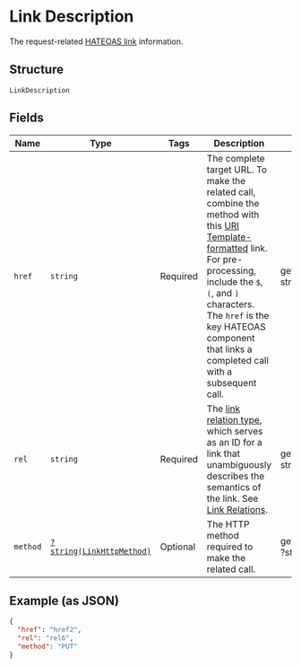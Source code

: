 
# Link Description

The request-related [HATEOAS link](/api/rest/responses/#hateoas-links) information.

## Structure

`LinkDescription`

## Fields

| Name | Type | Tags | Description | Getter | Setter |
|  --- | --- | --- | --- | --- | --- |
| `href` | `string` | Required | The complete target URL. To make the related call, combine the method with this [URI Template-formatted](https://tools.ietf.org/html/rfc6570) link. For pre-processing, include the `$`, `(`, and `)` characters. The `href` is the key HATEOAS component that links a completed call with a subsequent call. | getHref(): string | setHref(string href): void |
| `rel` | `string` | Required | The [link relation type](https://tools.ietf.org/html/rfc5988#section-4), which serves as an ID for a link that unambiguously describes the semantics of the link. See [Link Relations](https://www.iana.org/assignments/link-relations/link-relations.xhtml). | getRel(): string | setRel(string rel): void |
| `method` | [`?string(LinkHttpMethod)`](../../doc/models/link-http-method.md) | Optional | The HTTP method required to make the related call. | getMethod(): ?string | setMethod(?string method): void |

## Example (as JSON)

```json
{
  "href": "href2",
  "rel": "rel6",
  "method": "PUT"
}
```

